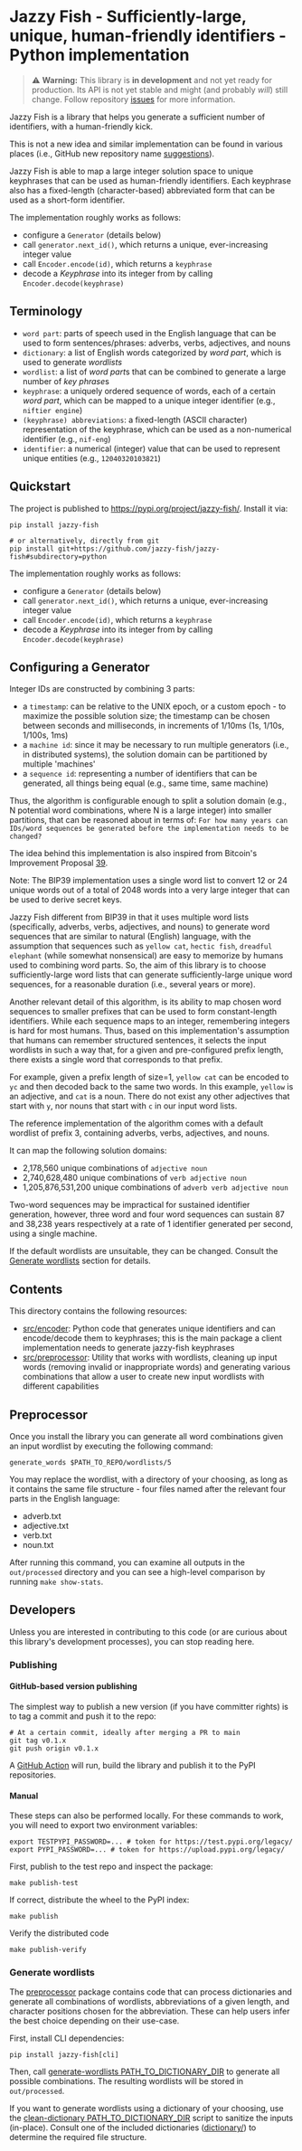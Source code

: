 # Jazzy Fish - Sufficiently-large, unique, human-friendly identifiers - Python implementation

> ⚠️ **Warning:** This library is **in development** and not yet ready for production. Its API is not yet stable
> and might (and probably _will_) still change. Follow repository [issues](https://github.com/jazzy-fish/jazzy-fish/issues) for more information.

Jazzy Fish is a library that helps you generate a sufficient number of identifiers, with a human-friendly kick.

This is not a new idea and similar implementation can be found in various places
(i.e., GitHub new repository name [suggestions](https://github.com/new)).

Jazzy Fish is able to map a large integer solution space to unique keyphrases that can be used as human-friendly identifiers.
Each keyphrase also has a fixed-length (character-based) abbreviated form that can be used as a short-form identifier.

The implementation roughly works as follows:

- configure a `Generator` (details below)
- call `generator.next_id()`, which returns a unique, ever-increasing integer value
- call `Encoder.encode(id)`, which returns a `keyphrase`
- decode a _Keyphrase_ into its integer from by calling `Encoder.decode(keyphrase)`

## Terminology

- `word part`: parts of speech used in the English language that can be used to form sentences/phrases: adverbs, verbs, adjectives, and nouns
- `dictionary`: a list of English words categorized by _word part_, which is used to generate _wordlists_
- `wordlist`: a list of *word part*s that can be combined to generate a large number of *key phrase*s
- `keyphrase`: a uniquely ordered sequence of words, each of a certain _word part_, which can be mapped to a unique integer identifier
  (e.g., `niftier engine`)
- `(keyphrase) abbreviations`: a fixed-length (ASCII character) representation of the keyphrase, which can be used
  as a non-numerical identifier (e.g., `nif-eng`)
- `identifier`: a numerical (integer) value that can be used to represent unique entities (e.g., `12040320103821`)

## Quickstart

The project is published to <https://pypi.org/project/jazzy-fish/>.
Install it via:

```shell
pip install jazzy-fish

# or alternatively, directly from git
pip install git+https://github.com/jazzy-fish/jazzy-fish#subdirectory=python
```

The implementation roughly works as follows:

- configure a `Generator` (details below)
- call `generator.next_id()`, which returns a unique, ever-increasing integer value
- call `Encoder.encode(id)`, which returns a `keyphrase`
- decode a _Keyphrase_ into its integer from by calling `Encoder.decode(keyphrase)`

## Configuring a Generator

Integer IDs are constructed by combining 3 parts:

- a `timestamp`: can be relative to the UNIX epoch, or a custom epoch - to maximize the possible solution size;
  the timestamp can be chosen between seconds and milliseconds, in increments of 1/10ms (1s, 1/10s, 1/100s, 1ms)
- a `machine id`: since it may be necessary to run multiple generators (i.e., in distributed systems), the solution domain can be partitioned by multiple 'machines'
- a `sequence id`: representing a number of identifiers that can be generated, all things being equal (e.g., same time, same machine)

Thus, the algorithm is configurable enough to split a solution domain (e.g., N potential word combinations, where N is a large integer) into smaller partitions, that can be reasoned about in terms of: `For how many years can IDs/word sequences be generated before the implementation needs to be changed?`

The idea behind this implementation is also inspired from Bitcoin's Improvement Proposal [39](https://github.com/bitcoin/bips/blob/master/bip-0039.mediawiki).

Note: The BIP39 implementation uses a single word list to convert 12 or 24 unique words out of a total of 2048 words into a very large integer that can be used to derive secret keys.

Jazzy Fish different from BIP39 in that it uses multiple word lists (specifically, adverbs, verbs, adjectives, and nouns) to generate word sequences that are similar to natural (English) language, with the assumption that sequences such as `yellow cat`, `hectic fish`, `dreadful elephant` (while somewhat nonsensical) are easy to memorize by humans used to combining word parts. So, the aim of this library is to choose sufficiently-large word lists that can generate sufficiently-large unique word sequences, for a reasonable duration (i.e., several years or more).

Another relevant detail of this algorithm, is its ability to map chosen word sequences to smaller prefixes that can be used to form constant-length identifiers.
While each sequence maps to an integer, remembering integers is hard for most humans. Thus, based on this implementation's assumption that humans can remember structured sentences, it selects the input wordlists in such a way that, for a given and pre-configured prefix length, there exists a single word that corresponds to that prefix.

For example, given a prefix length of size=1, `yellow cat` can be encoded to `yc` and then decoded back to the same two words. In this example, `yellow` is an adjective, and `cat` is a noun. There do not exist any other adjectives that start with `y`, nor nouns that start with `c` in our input word lists.

The reference implementation of the algorithm comes with a default wordlist of prefix 3, containing adverbs, verbs, adjectives, and nouns.

It can map the following solution domains:

- 2,178,560 unique combinations of `adjective noun`
- 2,740,628,480 unique combinations of `verb adjective noun`
- 1,205,876,531,200 unique combinations of `adverb verb adjective noun`

Two-word sequences may be impractical for sustained identifier generation, however, three word and four word sequences can sustain 87 and 38,238 years respectively at a rate of 1 identifier generated per second, using a single machine.

If the default wordlists are unsuitable, they can be changed. Consult the [Generate wordlists](#generate-wordlists) section for details.

## Contents

This directory contains the following resources:

- [src/encoder](./src/encoder): Python code that generates unique identifiers and can encode/decode them to keyphrases;
  this is the main package a client implementation needs to generate jazzy-fish keyphrases
- [src/preprocessor](./src/preprocessor): Utility that works with wordlists, cleaning up input words (removing invalid or inappropriate words) and generating various combinations that allow a user to create new input wordlists with different capabilities

## Preprocessor

Once you install the library you can generate all word combinations given an input wordlist by executing the following command:

`generate_words $PATH_TO_REPO/wordlists/5`

You may replace the wordlist, with a directory of your choosing, as long as it contains the same file structure - four files named after the relevant four parts in the English language:

- adverb.txt
- adjective.txt
- verb.txt
- noun.txt

After running this command, you can examine all outputs in the `out/processed` directory and you can see a high-level comparison by running `make show-stats`.

## Developers

Unless you are interested in contributing to this code (or are curious about this library's development processes), you can stop reading here.

### Publishing

#### GitHub-based version publishing

The simplest way to publish a new version (if you have committer rights) is to tag a commit and push it to the repo:

```shell
# At a certain commit, ideally after merging a PR to main
git tag v0.1.x
git push origin v0.1.x
```

A [GitHub Action](https://github.com/jazzy-fish/jazzy-fish/actions) will run, build the library and publish it to the PyPI repositories.

#### Manual

These steps can also be performed locally. For these commands to work, you will need to export two environment variables:

```shell
export TESTPYPI_PASSWORD=... # token for https://test.pypi.org/legacy/
export PYPI_PASSWORD=... # token for https://upload.pypi.org/legacy/
```

First, publish to the test repo and inspect the package:

```shell
make publish-test
```

If correct, distribute the wheel to the PyPI index:

```shell
make publish
```

Verify the distributed code

```shell
make publish-verify
```

### Generate wordlists

The [preprocessor](python/src/preprocessor) package contains code that can process dictionaries and generate all combinations of wordlists, abbreviations of a given length, and character positions chosen for the abbreviation. These can help users infer the best choice depending on their use-case.

First, install CLI dependencies:

```shell
pip install jazzy-fish[cli]
```

Then, call [generate-wordlists PATH_TO_DICTIONARY_DIR](python/src/preprocessor/generate_wordlists.py) to generate all possible combinations.
The resulting wordlists will be stored in `out/processed`.

If you want to generate wordlists using a dictionary of your choosing, use the [clean-dictionary PATH_TO_DICTIONARY_DIR](python/src/preprocessor/clean_dictionary.py)
script to sanitize the inputs (in-place). Consult one of the included dictionaries ([dictionary/](dictionary/)) to determine the required file structure.
